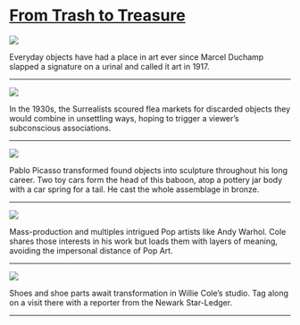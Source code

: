 # [From Trash to Treasure](http://artstories.artsmia.org/#/stories/1058)

![](http://cdn.dx.artsmia.org/thumbs/tn_null.jpg)

Everyday objects have had a place in art ever since Marcel Duchamp slapped a signature on a urinal and called it art in 1917.

---

![](http://cdn.dx.artsmia.org/thumbs/tn_null.jpg)

In the 1930s, the Surrealists scoured flea markets for discarded objects they would combine in unsettling ways, hoping to trigger a viewer’s subconscious associations.

---

![](http://cdn.dx.artsmia.org/thumbs/tn_null.jpg)

Pablo Picasso transformed found objects into sculpture throughout his long career. Two toy cars form the head of this baboon, atop a pottery jar body with a car spring for a tail. He cast the whole assemblage in bronze.

---

![](http://cdn.dx.artsmia.org/thumbs/tn_null.jpg)

Mass-production and multiples intrigued Pop artists like Andy Warhol. Cole shares those interests in his work but loads them with layers of meaning, avoiding the impersonal distance of Pop Art.

---

![](http://cdn.dx.artsmia.org/thumbs/tn_null.jpg)

Shoes and shoe parts await transformation in Willie Cole’s studio. Tag along on a visit there with a reporter from the Newark Star-Ledger.

---
